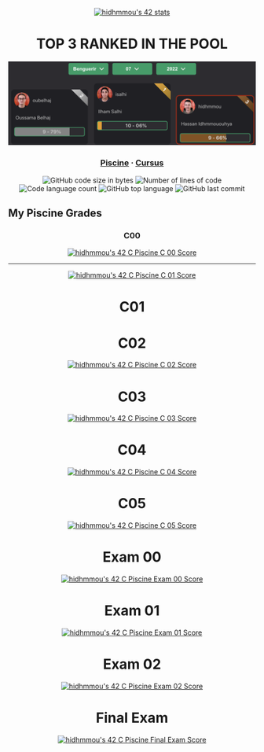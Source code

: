 <p align="center">
	<a href="https://github.com/ft-killua"><img src="https://badge42.vercel.app/api/v2/cl9d5ri2i00210gmlhhorlng9/stats?cursusId=9&coalitionId=piscine" 	alt="hidhmmou's 42 stats" /></a>
</p>

<h1 align="center">
	TOP 3 RANKED IN THE POOL
</h1>

![1337](https://github.com/ft-killua/1337/blob/main/imgs/top%203%20pool%2007:08:2022%20benguerir.png)

<h3 align="center">
	<a href="https://github.com/ft-killua/1337/tree/main/piscine-2022">Piscine</a>
	<span> · </span>
	<a href="https://github.com/ft-killua/1337/tree/main/42cursus">Cursus</a>
</h3>

<p align="center">
	<img alt="GitHub code size in bytes" src="https://img.shields.io/github/languages/code-size/achrafelkhnissi/1337?color=blueviolet" />
	<img alt="Number of lines of code" src="https://img.shields.io/tokei/lines/github/achrafelkhnissi/1337?color=blueviolet" />
	<img alt="Code language count" src="https://img.shields.io/github/languages/count/achrafelkhnissi/1337?color=blue" />
	<img alt="GitHub top language" src="https://img.shields.io/github/languages/top/achrafelkhnissi/1337?color=blue" />
	<img alt="GitHub last commit" src="https://img.shields.io/github/last-commit/achrafelkhnissi/1337?color=brightgreen" />
</p>

## My Piscine Grades
<div align="center">
<h3>C00</h3>
<a href="https://github.com/JaeSeoKim/badge42"><img src="https://badge42.vercel.app/api/v2/cl9d5ri2i00210gmlhhorlng9/project/2678399" alt="hidhmmou's 42 C Piscine C 00 Score" /></a><hr>
<a href="https://github.com/JaeSeoKim/badge42"><img src="https://badge42.vercel.app/api/v2/cl9d5ri2i00210gmlhhorlng9/project/2685879" alt="hidhmmou's 42 C Piscine C 01 Score" /></a>
<h1>C01</h1>
<h1>C02</h1>
<a href="https://github.com/JaeSeoKim/badge42"><img src="https://badge42.vercel.app/api/v2/cl9d5ri2i00210gmlhhorlng9/project/2685880" alt="hidhmmou's 42 C Piscine C 02 Score" /></a><br>
<h1>C03</h1>
<a href="https://github.com/JaeSeoKim/badge42"><img src="https://badge42.vercel.app/api/v2/cl9d5ri2i00210gmlhhorlng9/project/2689294" alt="hidhmmou's 42 C Piscine C 03 Score" /></a><br>
<h1>C04</h1>
<a href="https://github.com/JaeSeoKim/badge42"><img src="https://badge42.vercel.app/api/v2/cl9d5ri2i00210gmlhhorlng9/project/2694444" alt="hidhmmou's 42 C Piscine C 04 Score" /></a><br>
<h1>C05</h1>
<a href="https://github.com/JaeSeoKim/badge42"><img src="https://badge42.vercel.app/api/v2/cl9d5ri2i00210gmlhhorlng9/project/2700786" alt="hidhmmou's 42 C Piscine C 05 Score" /></a><br>
<h1>Exam 00</h1>
<a href="https://github.com/JaeSeoKim/badge42"><img src="https://badge42.vercel.app/api/v2/cl9d5ri2i00210gmlhhorlng9/project/2675896" alt="hidhmmou's 42 C Piscine Exam 00 Score" /></a><br>
<h1>Exam 01</h1>
<a href="https://github.com/JaeSeoKim/badge42"><img src="https://badge42.vercel.app/api/v2/cl9d5ri2i00210gmlhhorlng9/project/2691076" alt="hidhmmou's 42 C Piscine Exam 01 Score" /></a><br>
<h1>Exam 02</h1>
<a href="https://github.com/JaeSeoKim/badge42"><img src="https://badge42.vercel.app/api/v2/cl9d5ri2i00210gmlhhorlng9/project/2702979" alt="hidhmmou's 42 C Piscine Exam 02 Score" /></a><br>
<h1>Final Exam</h1>
<a href="https://github.com/JaeSeoKim/badge42"><img src="https://badge42.vercel.app/api/v2/cl9d5ri2i00210gmlhhorlng9/project/2713247" 			alt="hidhmmou's 42 C Piscine Final Exam Score" /></a>
</div>
